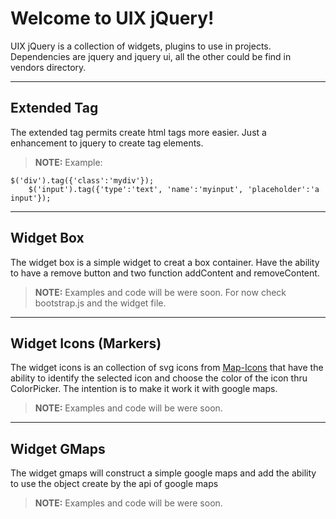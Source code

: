 Welcome to UIX jQuery!	
=====================


UIX jQuery is a collection of widgets, plugins to use in projects. Dependencies are jquery and jquery ui, all the other could be find in vendors directory.

----------

Extended Tag
---------

The extended tag permits create html tags more easier. Just a enhancement to jquery to create tag elements.

> **NOTE:** Example: 

    $('div').tag({'class':'mydiv'});
		$('input').tag({'type':'text', 'name':'myinput', 'placeholder':'a input'});

----------

Widget Box
---------

The widget box is a simple widget to creat a box container. Have the ability to have a remove button and two function addContent and removeContent.

> **NOTE:** Examples and code will be were soon. For now check bootstrap.js and the widget file.


----------


Widget Icons (Markers)
---------------

The widget icons is an collection of svg icons from [Map-Icons][1] that have the ability to identify the selected icon and choose the color of the icon thru ColorPicker. The intention is to make it work it with google maps.

> **NOTE:** Examples and code will be were soon.

----------


Widget GMaps
-----------

The widget gmaps will construct a simple google maps and add the ability to use the object create by the api of google maps

> **NOTE:** Examples and code will be were soon.

  [1]: http://map-icons.com/
